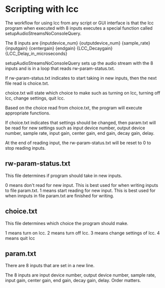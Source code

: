 # Scripting with lcc

The workflow for using lcc from any script or GUI interface is that the lcc program
when executed with 8 inputs executes a special function called setupAudioStreamsNoConsoleQuery.

The 8 inputs are {inputdevice_num} {outputdevice_num} {sample_rate} {inputgain} {centergain} {endgain} {LCC_Decaygain} {LCC_Delay_in_microseconds}

setupAudioStreamsNoConsoleQuery sets up the audio stream with the 8 inputs and is in a loop
that reads rw-param-status.txt.

If rw-param-status.txt indicates to start taking in new inputs,
then the next file read is choice.txt.

choice.txt will state which choice to make such as turning on lcc, turning off lcc, change settings, quit lcc.

Based on the choice read from choice.txt, the program will execute appropriate functions.

If choice.txt indicates that settings should be changed, then param.txt will be read for new settings
such as input device number, output device number, sample rate, input gain, center gain, end gain, decay gain, delay.

At the end of reading input, the rw-param-status.txt will be reset to 0 to stop reading inputs.

## rw-param-status.txt

This file determines if program should take in new inputs.

0 means don't read for new input. This is best used for when writing inputs to file param.txt.
1 means start reading for new input. This is best used for when innputs in file param.txt are finished for writing.

## choice.txt

This file determines which choice the program should make.

1 means turn on lcc.
2 means turn off lcc.
3 means change settings of lcc.
4 means quit lcc

## param.txt

There are 8 inputs that are set in a new line.

The 8 inputs are input device number, output device number, sample rate, input gain, center gain, end gain, decay gain, delay.
Order matters.

